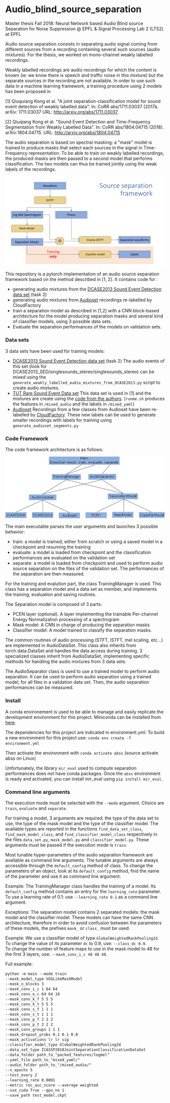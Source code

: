 # Audio_blind_source_separation
Master thesis Fall 2018: Neural Network based Audio Blind source Separation for Noise Suppression @ EPFL &amp; 
Signal Processing Lab 2 (LTS2) at EPFL

Audio source separation consists in separating audio signal coming from different sources from a recording containing 
several such sources (audio mixtures). For the thesis, we worked on mono-channel weakly labelled recordings.

Weakly labelled recordings are audio recordings for which the content is known (ie: we know there is speech and traffic 
noise in this mixture) but the separate sources in the recording are not available. In order to use such data in a 
machine learning framework, a training procedure using 2 models has been proposed in 

[1] Qiuquiang Kong et al. "A joint separation-classification model for sound event detection of weakly labelled data". 
In: CoRR abs/1711.03037 (2017à. arXiv: 1711.03037 URL: http://arxiv.org/abs/1711.03037

[2] Qiuqiang Kong et al. "Sound Event Detection and Time-Frequency Segmentation from Weakly Labelled Data". In: CoRR 
abs/1804.04715 (2018). arXiv:1804.04715. URL: http://arxiv.org/abs/1804.04715

The audio separation is based on spectral masking: a "mask" model is trained to produce masks that select each sources 
in the signal in Time-Frequency representation. To be able to train on weakly labelled recordings, the produced masks
are then passed to a second model that performs classification. The two models can thus be trained jointly using the 
weak labels of the recordings.

![alt text](https://github.com/4p0pt0Z/Audio_blind_source_separation/blob/master/diagram_audio_separation_from_weakly_labelled_data.png
"Audio Separation Training from weakly labelled data")


This repository is a pytorch implementation of an audio source separation framework based on the method described in 
[1, 2]. It contains code for :
* generating audio mixtures from the 
[DCASE2013 Sound Event Detection data set](http://c4dm.eecs.qmul.ac.uk/sceneseventschallenge/description.html) (task 2)
* generating audio mixtures from [Audioset](https://research.google.com/audioset/) recordings re-labelled by 
CloudFactory
* train a separation model as described in [1,2] with a CNN block-based architecture for the model producing separation
masks and several kind of classifier models, using 3 possible data sets.
* Evaluate the separation performances of the models on validation sets. 


### Data sets
3 data sets have been used for training models:
* [DCASE2013 Sound Event Detection data set](http://c4dm.eecs.qmul.ac.uk/sceneseventschallenge/description.html) (task 2)
The audio events of this set (look for DCASE2013_SED/singlesounds_stereo/singlesounds_stereo) can be mixed using the 
`generate_weakly_labelled_audio_mixtures_from_DCASE2013.py` script to create audio mixtures.
* [TUT Rare Sound Event Data set](http://www.cs.tut.fi/sgn/arg/dcase2017/challenge/task-rare-sound-event-detection)
This data set is used in [1] and the mixtures are create using the 
[code from the authors](https://github.com/qiuqiangkong/ICASSP2018_joint_separation_classification). (`runme.sh` 
produces the features in `/mixed_audio` and the labels in `/mixed_yaml`)
* [Audioset](https://research.google.com/audioset/) Recordings from a few classes from Audioset have been re-labelled by 
[CloudFactory](https://www.cloudfactory.com/). These new labels can be used to generate smaller recordings with labels 
for training using `generate_audioset_segments.py` 


### Code Framework
The code framework architecture is as follows:

![alt text](https://github.com/4p0pt0Z/Audio_blind_source_separation/blob/master/diagram_readme.png "Code Organization")

The main executable parses the user arguments and launches 3 possible behavior:
* train: a model is trained, either from scratch or using a saved model in a checkpoint and resuming the training
* evaluate: a model is loaded from checkpoint and the classification performances are evaluated on the validation set
* separate: a model is loaded from checkpoint and used to perform audio source separation on the files of the validation
set. The performances of the separation are then measured.

For the training and evalution part, the class TrainingManager is used. This class has a separation model and a data set 
as member, and implements the training, evaluation and saving routines.

The Separation model is composed of 3 parts: 
* PCEN layer (optional). A layer implementing the trainable Per-channel Energy Normalization processing of a spectrogram
* Mask model: A CNN in charge of producing the separation masks
* Classifier model: A model trained to classify the separation masks.

The common routines of audio processing (STFT, ISTFT, mel scaling, etc...) are implemented in AudioDataSet. This class 
also inherits from torch.data.DataSet and handles the data access during training. 3 specialized classes inherit from 
AudioDataSet, implementing specific methods for handling the audio mixtures from 3 data sets.

The AudioSeparator class is used to use a trained model to perform audio separation. It can be used to perform audio 
separation using a trained model, for all files in a validation data set. Then, the audio separation performances can 
be measured.


### Install
A conda environement is used to be able to manage and easily replicate the development environment for this project.
Miniconda can be installed from [here](https://conda.io/en/latest/miniconda.html).

The dependencies for this project are indicated in environment.yml.
To build a new environment for this project use:
`conda env create -f environment.yml`

Then activate the environment with `conda activate abss` (source activate abss on Linux)

Unfortunately, the library `mir_eval` used to compute separation performances does not have conda packages.
Once the `abss` environment is ready and activated, you can install mir_eval using `pip install mir_eval`.  


### Command line arguments
The execution mode must be selected with the `--mode` argument. Choice are `train`, `evaluate` and `separate`.

For training a model, 3 arguments are required: the type of the data set to use, the type of the mask model and the 
type of the classifier model. The available types are reported in the functions `find_data_set_class`, 
`find_mask_model_class`, and `find_classifier_model_class` respectively in the files `data_set.py`, `mask_model.py` and
`classifier_model.py`. These arguments must be passed if the execution mode is `train`.


Most tunable hyper-parameters of the audio separation framework are available as command line arguments. The tunable 
arguments are always accessible through the `default_config` method of class. To change the parameters of an object, 
look at its `default_config` method, find the name of the parameter and use it as command line argument.

Example: The TrainingManager class handles the training of a model. Its `default_config` method contains an entry for 
the `learning_rate` parameter. To use a learning rate of 0.1: use `--learning_rate 0.1` as a command line argument.

Exceptions: The separation model contains 2 separated models: the mask model and the classifier model. These models can 
have the same CNN architecture, therefore in order to avoid confusion between the parameters of these models, the 
prefixes `mask_` or `class_` must be used.

Example: We use a classifier model of type `GlobalWeightedRankPooling2d`. To change the value of its parameter `dc` to 
0.9, use: `--class_dc 0.9`.  
To change the number of feature maps to use in the mask model to 48 for the first 3 layers, use: 
`--mask_conv_i_c 48 48 48`.

Full example:

```
python -m main --mode train 
--mask_model_type VGGLikeMaskModel 
--mask_n_blocks 3 
--mask_conv_i_c 1 64 64 
--mask_conv_o_c 64 64 10 
--mask_conv_k_f 5 5 5 
--mask_conv_k_t 5 5 5 
--mask_conv_s_f 1 1 1 
--mask_conv_s_t 1 1 1 
--mask_conv_p_f 2 2 2 
--mask_conv_p_t 2 2 2 
--mask_conv_groups 1 1 1 
--mask_dropout_probs 0.1 0.1 0.0 
--mask_activations lr lr sig 
--classifier_model_type GlobalWeightedRankPooling2d 
--data_set_type ICASSP2018JointSeparationClassificationDataSet 
--data_folder path_to_"packed_features/logmel" 
--yaml_file path_to_"mixed_yaml/" 
--audio_folder path_to_"/mixed_audio/" 
--n_epochs 5 
--test_every 2 
--learning_rate 0.0001 
--metric roc_auc_score --average weighted 
--use_cuda True --gpu_no 1 
--save_path test_model.ckpt
```
 